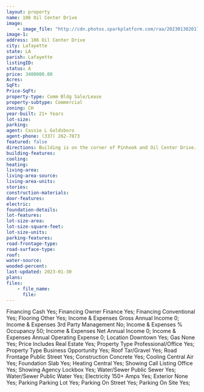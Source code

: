```yaml
---
layout: property
name: 106 Oil Center Drive
image:
    - image_file: "http://cdn.photos.sparkplatform.com/raa/20230130201735758003000000.jpg"
image-1:
address: 106 Oil Center Drive
city: Lafayette
state: LA
parish: Lafayette
listingID: 
status: A
price: 3400000.00
Acres: 
SqFt: 
Price-SqFt: 
property-type: Comm Bldg Sale/Lease
property-subtype: Commercial
zoning: CH
year-built: 21+ Years
lot-size: 
parking: 
agent: Cassie L Goldsboro
agent-phone: (337) 262-7873
featured: false
directions: Building is on the corner of Pinhook and Oil Center Drive.
building-features: 
cooling: 
heating: 
living-area: 
living-area-source: 
living-area-units: 
stories: 
construction-materials: 
door-features: 
electric: 
foundation-details: 
lot-features: 
lot-size-area: 
lot-size-square-feet: 
lot-size-units: 
parking-features: 
road-frontage-type: 
road-surface-type: 
roof: 
water-source: 
wooded-percent: 
last-updated: 2023-01-30
plans: 
files:
    - file_name:
      file:
---
```

Financing	Cash	Yes;
Financing	Owner Finance	Yes;
Financing	Conventional	Yes;
Flooring	Other	Yes;
Income & Expenses	Gross Annual Income	0;
Income & Expenses	3rd Party Management	No;
Income & Expenses	% Occupancy	50;
Income & Expenses	Net Annual Income	0;
Income & Expenses	Annual Operating Expense	0;
Location	Downtown	Yes;
Gas	None	Yes;
Price Includes	Real Estate	Yes;
Property Type	Professional/Office	Yes;
Property Type	Business Opportunity	Yes;
Roof	Tar/Gravel	Yes;
Road Frontage	Public Street	Yes;
Construction	Concrete	Yes;
Cooling	Central Air	Yes;
Foundation	Slab	Yes;
Heating	Central	Yes;
Showing	Call Listing Office	Yes;
Showing	Agency Lockbox	Yes;
Water/Sewer	Public Sewer	Yes;
Water/Sewer	Public Water	Yes;
Electricity	150+ Amps	Yes;
Exterior	None	Yes;
Parking	Parking Lot	Yes;
Parking	On Street	Yes;
Parking	On Site	Yes;

